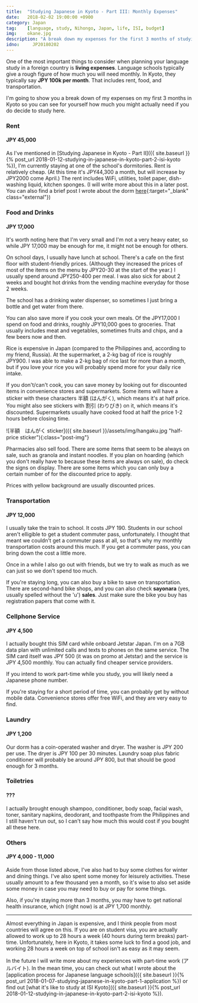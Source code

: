 ```yaml
---
title:  "Studying Japanese in Kyoto - Part III: Monthly Expenses"
date:   2018-02-02 19:00:00 +0900
category: Japan
tag:    [language, study, Nihongo, Japan, life, ISI, budget]
img:	okane.jpg
description: "A break down my expenses for the first 3 months of studying Nihongo in Kyoto at a Japanese language school will hopefully give you some idea about the cost of living in Kyoto. I also give a bit of advice on how to minimize expenses."
idno:     JP20180202
---
```


One of the most important things to consider when planning your language study in a foreign country is **living expenses**. Language schools typically give a rough figure of how much you will need monthly. In Kyoto, they typically say **JPY 100k per month**. That includes rent, food, and transportation.

I'm going to show you a break down of my expenses on my first 3 months in Kyoto so you can see for yourself how much you might actually need if you do decide to study here.
<!--more-->

### Rent
#### JPY 45,000
As I've mentioned in [Studying Japanese in Kyoto - Part II]({{ site.baseurl }}{% post_url 2018-01-12-studying-in-japanese-in-kyoto-part-2-isi-kyoto %}), I'm currently staying at one of the school's dormitories. Rent is relatively cheap. (At this time it's JPY44,300 a month, but will increase by JPY2000 come April.) The rent includes WiFi, utilities, toilet paper, dish-washing liquid, kitchen sponges. (I will write more about this in a later post. You can also find a brief post I wrote about the dorm [here](https://kimtomwrites.wordpress.com/2018/01/28/this-blog-this-dorm/){:target="_blank" class="external"})

### Food and Drinks
#### JPY 17,000
It's worth noting here that I'm very small and I'm not a very heavy eater, so while JPY 17,000 may be enough for me, it might not be enough for others.

On school days, I usually have lunch at school. There's a cafe on the first floor with student-friendly prices. (Although they increased the prices of most of the items on the menu by JPY20-30 at the start of the year.) I usually spend around JPY250-400 per meal. I was also sick for about 2 weeks and bought hot drinks from the vending machine everyday for those 2 weeks.

The school has a drinking water dispenser, so sometimes I just bring a bottle and get water from there.

You can also save more if you cook your own meals. Of the JPY17,000 I spend on food and drinks, roughly JPY10,000 goes to groceries. That usually includes meat and vegetables, sometimes fruits and chips, and a few beers now and then.

Rice is expensive in Japan (compared to the Philippines and, according to my friend, Russia). At the supermarket, a 2-kg bag of rice is roughly JPY900. I was able to make a 2-kg bag of rice last for more than a month, but if you love your rice you will probably spend more for your daily rice intake.

If you don't/can't cook, you can save money by looking out for discounted items in convenience stores and supermarkets. Some items will have a sticker with these characters 半額 (はんがく), which means it's at half price. You might also see stickers with 割引 (わりびき) on it, which means it's discounted. Supermarkets usually have cooked food at half the price 1-2 hours before closing time.

![半額　はんがく sticker]({{ site.baseurl }}/assets/img/hangaku.jpg "half-price sticker"){:class="post-img"}

Pharmacies also sell food. There are some items that seem to be always on sale, such as granola and instant noodles. If you plan on hoarding (which you don't really have to because these items are always on sale), do check the signs on display. There are some items which you can only buy a certain number of for the discounted price to apply.

Prices with yellow background are usually discounted prices.

### Transportation
#### JPY 12,000
I usually take the train to school. It costs JPY 190. Students in our school aren't elligible to get a student commuter pass, unfortunately. I thought that meant we couldn't get a commuter pass at all, so that's why my monthly transportation costs around this much. If you get a commuter pass, you can bring down the cost a little more.

Once in a while I also go out with friends, but we try to walk as much as we can just so we don't spend too much.

If you're staying long, you can also buy a bike to save on transportation. There are second-hand bike shops, and you can also check **sayonara** (yes, usually spelled without the 'u') **sales**. Just make sure the bike you buy has registration papers that come with it.

### Cellphone Service
#### JPY 4,500
I actually bought this SIM card while onboard Jetstar Japan. I'm on a 7GB data plan with unlimited calls and texts to phones on the same service. The SIM card itself was JPY 500 (it was on promo at Jetstar) and the service is JPY 4,500 monthly. You can actually find cheaper service providers.

If you intend to work part-time while you study, you will likely need a Japanese phone number.

If you're staying for a short period of time, you can probably get by without mobile data. Convenience stores offer free WiFi, and they are very easy to find.

### Laundry
#### JPY 1,200
Our dorm has a coin-operated washer and dryer. The washer is JPY 200 per use. The dryer is JPY 100 per 30 minutes. Laundry soap plus fabric conditioner will probably be around JPY 800, but that should be good enough for 3 months.

### Toiletries
#### ???
I actually brought enough shampoo, conditioner, body soap, facial wash, toner, sanitary napkins, deodorant, and toothpaste from the Philippines and I still haven't run out, so I can't say how much this would cost if you bought all these here.

### Others
#### JPY 4,000 - 11,000
Aside from those listed above, I've also had to buy some clothes for winter and dining things. I've also spent some money for leisurely activities. These usually amount to a few thousand yen a month, so it's wise to also set aside some money in case you may need to buy or pay for some things.

Also, if you're staying more than 3 months, you may have to get national health insurance, which (right now) is at JPY 1,700 monthly.

----

Almost everything in Japan is expensive, and I think people from most countries will agree on this. If you are on student visa, you are actually allowed to work up to 28 hours a week (40 hours during term breaks) part-time. Unfortunately, here in Kyoto, it takes some luck to find a good job, and working 28 hours a week on top of school isn't as easy as it may seem.

In the future I will write more about my experiences with part-time work (アルバイト). In the mean time, you can check out what I wrote about the [application process for Japanese language schools]({{ site.baseurl }}{% post_url 2018-01-07-studying-japanese-in-kyoto-part-1-application %}) or find out [what it's like to study at ISI Kyoto]({{ site.baseurl }}{% post_url 2018-01-12-studying-in-japanese-in-kyoto-part-2-isi-kyoto %}).
